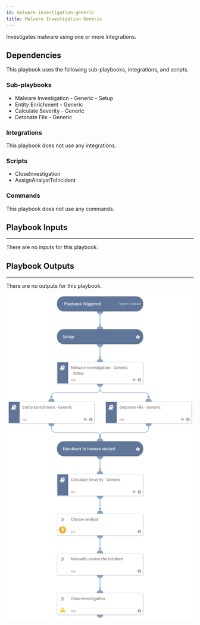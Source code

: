 ```yaml
---
id: malware-investigation-generic
title: Malware Investigation Generic
---
```


Investigates malware using one or more integrations.

## Dependencies
This playbook uses the following sub-playbooks, integrations, and scripts.

### Sub-playbooks
* Malware Investigation - Generic - Setup
* Entity Enrichment - Generic
* Calculate Severity - Generic
* Detonate File - Generic

### Integrations
This playbook does not use any integrations.

### Scripts
* CloseInvestigation
* AssignAnalystToIncident

### Commands
This playbook does not use any commands.

## Playbook Inputs
---
There are no inputs for this playbook.

## Playbook Outputs
---
There are no outputs for this playbook.

![Malware_Investigation_Generic](https://github.com/ElazarK/content-docs/blob/master/images/playbooks/Malware_Investigation_Generic.png)
